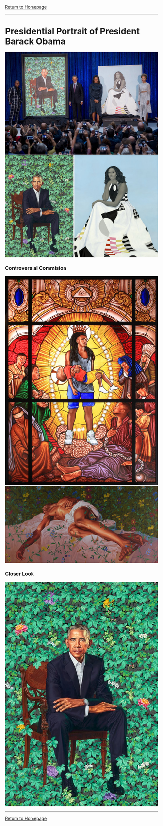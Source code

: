 [Return to Homepage](https://timmypoyu.github.io)
- - - -
# Presidential Portrait of President Barack Obama
![image](https://github.com/Timmypoyu/Timmypoyu.github.io/blob/master/artmemo4/obama1.jpeg?raw=true)
![image](https://github.com/Timmypoyu/Timmypoyu.github.io/blob/master/artmemo4/obama3.jpg?raw=true)
### Controversial Commision
![image](https://github.com/Timmypoyu/Timmypoyu.github.io/blob/master/artmemo4/0676_1-749x1024.jpg?raw=true)
![image](https://github.com/Timmypoyu/Timmypoyu.github.io/blob/master/artmemo4/DownPPreduced-1024x512.jpg?raw=true)
### Closer Look
![image](https://github.com/Timmypoyu/Timmypoyu.github.io/blob/master/artmemo4/obama2.jpg?raw=true)
- - - -
[Return to Homepage](https://timmypoyu.github.io)
